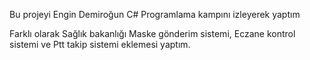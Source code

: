 Bu  projeyi Engin Demiroğun C# Programlama kampını izleyerek yaptım

Farklı olarak Sağlık bakanlığı Maske gönderim sistemi, Eczane kontrol sistemi ve Ptt takip sistemi eklemesi yaptım.
